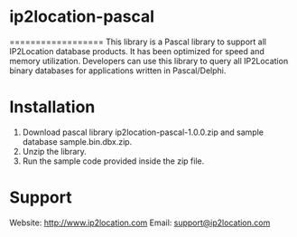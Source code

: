 # ip2location-pascal
==================
This library is a Pascal library to support all IP2Location database products. 
It has been optimized for speed and memory utilization. Developers can use this library to query all 
IP2Location binary databases for applications written in Pascal/Delphi. 

Installation
============
1. Download pascal library ip2location-pascal-1.0.0.zip and sample database sample.bin.dbx.zip.
2. Unzip the library.
3. Run the sample code provided inside the zip file.

Support
=======
Website: http://www.ip2location.com
Email: support@ip2location.com


